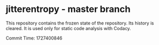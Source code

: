 # jitterentropy - master branch

This repository contains the frozen state of the repository.
Its history is cleared. It is used only for static code
analysis with Codacy.

Commit Time: 1727400846